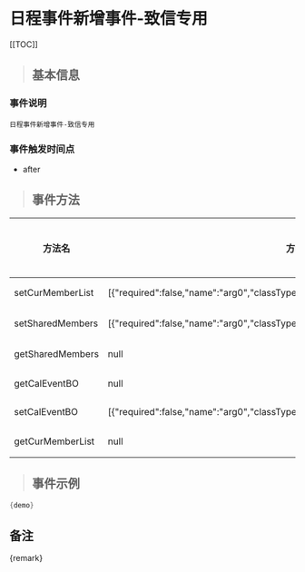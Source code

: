 # 日程事件新增事件-致信专用

[[TOC]]

>## 基本信息

### 事件说明
```text
日程事件新增事件-致信专用
```

### 事件触发时间点
- after

>## 事件方法

方法名 | 方法参数 | 方法返回值 | 版本 | 参数描述
 --- | --- | --- | --- | --- 
setCurMemberList|[{"required":false,"name":"arg0","classType":"java.util.List"}]|void|设置当前成员列表
setSharedMembers|[{"required":false,"name":"arg0","classType":"java.util.List"}]|void|设置共享成员
getSharedMembers|null|java.util.List|获取共享成员
getCalEventBO|null|com.seeyon.apps.calendar.bo.CalEventBO|获取CalEventBO
setCalEventBO|[{"required":false,"name":"arg0","classType":"com.seeyon.apps.calendar.bo.CalEventBO"}]|void|设置CalEventBO
getCurMemberList|null|java.util.List|获取当前成员列表


> ## 事件示例

```java
{demo}
```

## 备注
{remark}